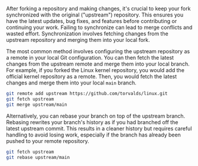 After forking a repository and making changes, it's crucial to keep your fork synchronized with the original ("upstream") repository. This ensures you have the latest updates, bug fixes, and features before contributing or continuing your work. Failing to synchronize can lead to merge conflicts and wasted effort. Synchronization involves fetching changes from the upstream repository and merging them into your local fork.

The most common method involves configuring the upstream repository as a remote in your local Git configuration. You can then fetch the latest changes from the upstream remote and merge them into your local branch. For example, if you forked the Linux kernel repository, you would add the official kernel repository as a remote. Then, you would fetch the latest changes and merge them into your local `main` branch.

```bash
git remote add upstream https://github.com/torvalds/linux.git
git fetch upstream
git merge upstream/main
```

Alternatively, you can rebase your branch on top of the upstream branch. Rebasing rewrites your branch's history as if you had branched off the latest upstream commit. This results in a cleaner history but requires careful handling to avoid losing work, especially if the branch has already been pushed to your remote repository.

```bash
git fetch upstream
git rebase upstream/main
```